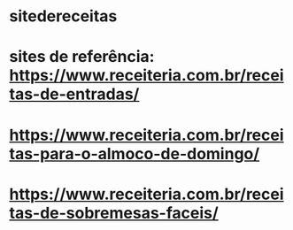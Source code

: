 # sitedereceitas
# sites de referência: https://www.receiteria.com.br/receitas-de-entradas/
# https://www.receiteria.com.br/receitas-para-o-almoco-de-domingo/
# https://www.receiteria.com.br/receitas-de-sobremesas-faceis/